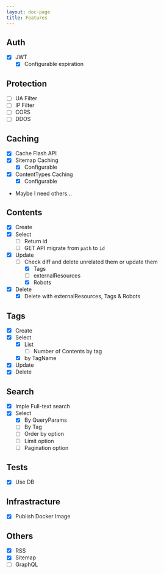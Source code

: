 ```yaml
---
layout: doc-page
title: Features
---
```


## Auth

- [x] JWT
  - [x] Configurable expiration

## Protection

- [ ] UA Filter
- [ ] IP Filter
- [ ] CORS
- [ ] DDOS

## Caching

- [x] Cache Flash API
- [x] Sitemap Caching
    - [x] Configurable
- [x] ContentTypes Caching
    - [x] Configurable
- Maybe I need others...

## Contents

- [x] Create
- [x] Select
    - [ ] Return id
    - [ ] GET API migrate from `path` to `id`
- [x] Update
    - [ ] Check diff and delete unrelated them or update them
        - [x] Tags
        - [ ] externalResources
        - [x] Robots
- [x] Delete
    - [x] Delete with externalResources, Tags & Robots

## Tags

- [x] Create
- [x] Select
    - [x] List
        - [ ] Number of Contents by tag
    - [x] by TagName
- [x] Update
- [x] Delete

## Search

- [x] Imple Full-text search
- [x] Select
    - [x] By QueryParams
    - [ ] By Tag
    - [ ] Order by option
    - [ ] Limit option
    - [ ] Pagination option

## Tests

- [x] Use DB

## Infrastracture

- [x] Publish Docker Image

## Others

- [x] RSS
- [x] Sitemap
- [ ] GraphQL
